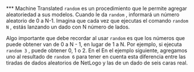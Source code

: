 ﻿*** Machine Translated
`random` es un procedimiento que le permite agregar aleatoriedad a sus modelos. Cuando le da `random` , informará un número aleatorio de 0 a N-1. Imagina que cada vez que ejecutas el comando `random N` , estás lanzando un dado con N número de lados.

Algo importante que debe recordar al usar `random` es que los números que puede obtener van de 0 a N - 1, en lugar de 1 a N. Por ejemplo, si ejecuta `random 3` , puede obtener 0, 1 o 2. En el En el ejemplo siguiente, agregamos uno al resultado de `random 6` para tener en cuenta esta diferencia entre las tiradas de dados aleatorios de NetLogo y las de un dado de seis caras real.